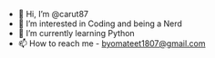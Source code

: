 - 👋 Hi, I’m @carut87
- 👀 I’m interested in Coding and being a Nerd  
- 🌱 I’m currently learning Python  
- 📫 How to reach me - byomateet1807@gmail.com


